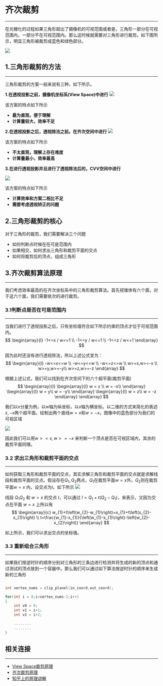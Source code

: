 # 齐次裁剪

------------------


在光栅化的过程如果三角形超出了摄像机的可视范围或者是，三角形一部分在可视范围内，一部分不在可视范围内。那么这时候就需要对三角形进行裁剪。如下图所示，明显三角形被裁剪成蓝色和绿色部分。

![](pic/culling.png)



## 1.三角形裁剪的方法
------------
三角形裁剪的方案一般来说有三种，如下所示。

**1.在透视投影之前，摄像机坐标系(View Space)中进行**
![](pic/cullingView.png)

该方案的特点如下所示
- **最为直观，便于理解**
- **计算量较大，效率不足**



**2.在透视投影之后，透视除法之前。在齐次空间中进行**
![](pic/cullingType2.png)

该方案的特点如下所示
- **不太直观，理解上存在难度**
- **计算量最小，效率最高**


**3.在进行透视投影并且进行了透视除法后的，CVV空间中进行**
  
![](pic/culling3.png)

该方案的特点如下所示
- **计算效率和方案二相比不足**
- **需要考虑透视矫正的问题**


## 2.三角形裁剪的核心
对于三角形的裁剪，我们需要解决三个问题
- 如何判断点时候在在可是范围内
- 如果相交，如何求出三角形和裁剪平面的交点
- 如何将裁剪后的顶点，组成三角形

## 3.齐次裁剪算法原理
--------------

我们考虑效率最高的在齐次坐标系中的三角形裁剪算法。首先视锥体有六个面，对于这六个面，我们需要依次的进行裁剪。

### 3.1判断点是否在可是范围内
--------------
当我们进行了透视投影之后，只有坐标值符合如下所示约束的顶点才位于可视范围内。
$$
\begin{array}{l}
-1<=x / w<=1 \\
-1<=y / w<=1 \\
-1<=z / w<=1
\end{array}
$$

因为此时还没有进行透视除法，所以上述公式变为：
$$
\begin{array}{l}
-w<=x<=w \\
-w<=y<=w \\
-w<=z<=w \\
w>=x,w>=-x \\
w>=y,w>=-y\\
w>=z,w>=-z
\end{array}
$$

根据上述公式，我们可以找到在齐次空间下的六个超平面(裁剪平面)
$$
\begin{array}{l}
\begin{array}{l}
w = x \\
w = -x\\
\end{array}
\begin{array}{l}
w = y\\
w = -y\\
\end{array}
\begin{array}{l}
w = z\\
w = -z
\end{array}
\end{array}
$$

我们以$x$分量为例，以$w$轴为纵坐标，以$x$轴为横坐标。以二维的方式来简化的表述$x,-x$两个超平面。绘制出两个直线$w = x$和$w= -x$。图像中的蓝色部分为我们的可视区域

![](pic/homogeneousCoordinates.jpg)

因此我们可以用$w>=x,w>=-x$ 来判断一个顶点是否在可视区域内，其余的裁剪平面同理。

### 3.2 求出三角形和裁剪平面的交点
------------

如何获取三角形和裁剪平面的交点，其实求解三角形和裁剪平面的交点就是求解线段和裁剪平面的交点。假设存在$Q_1,Q_2$两点，$Q_1$在裁剪平面$w = x$外，$Q_2$则在裁剪平面$w = x$ 内，设交点为$I$。如下所示
![](pic/cullingPanel.png)


线段 $Q_1Q_2$ 和 $w = x$ 的交点 $I$，可以通过 $I=Q_{1}+t\left(Q_{2}-Q_{1}\right)$，来表示，又因为交点在平面 $w = x$ 上所以有
$$
\begin{array}{c}
w_{1}+t\left(w_{2}-w_{1}\right)=x_{1}+t\left(x_{2}-x_{1}\right) \\
t=\frac{w_{1}-x_{1}}{\left(w_{1}-x_{1}\right)-\left(w_{2}-x_{2}\right)}
\end{array}
$$

如上所示，我们可以求出交点的坐标值。

### 3.3 重新组合三角形
------------
如果我们按逆时针的顺序分别对三角形的三条边进行检测并将生成的新的顶点和通过测试的顶点放到一个容器中。那么我们可以通过如下算法按逆时针的顺序来生成新的三角形
```c++

int vertex_nums = clip_planel(in_coord,out_coord);

for(int i = 0;i<vertex_nums-2;i++)
{
    int v0 = 0;
    int v1 = i+1;
    int v2 = i+2;

    ........
    ........
}


```


## 相关连接
------------
- [View Space裁剪原理](https://groups.csail.mit.edu/graphics/classes/6.837/F04/lectures/07_Pipeline_II.pdf)
- [齐次裁剪原理](https://fabiensanglard.net/polygon_codec/)
- [知乎上的原理讲解](https://zhuanlan.zhihu.com/p/162190576)

